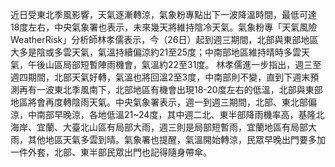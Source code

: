 近日受東北季風影響，天氣逐漸轉涼，氣象粉專點出下一波降溫時間，最低可達18度左右，中央氣象署也表示，未來幾天將維持陰冷天氣。氣象粉專「天氣風險 WeatherRisk」分析師林孝儒表示，今（26日）起到週三期間，北部與東部地區大多是陰或多雲天氣，氣溫持續偏涼約21至25度；中南部地區維持晴時多雲天氣，午後山區局部短暫陣雨機會，氣溫約22至31度。 林孝儒進一步指出，週三至週四期間，北部天氣好轉，氣溫也將回溫2至3度，中南部則不變，直到下週末預測再有一波東北季風南下，北部地區有機會出現18-20度左右的低溫，北部與東部地區將會再度轉陰雨天氣。中央氣象署表示，週一到週三期間，北部、東北部偏涼，中南部早晚涼，各地低溫21~24度，其中週二北、東半部降雨機率高，基隆北海岸、宜蘭、大臺北山區有局部大雨，週三則是局部短暫雨，宜蘭地區有局部大雨，其他地區天氣多雲到晴。氣象署也提醒，氣溫開始轉涼，民眾早晚出門要多加一件外套，北部、東半部民眾出門也記得隨身帶傘。